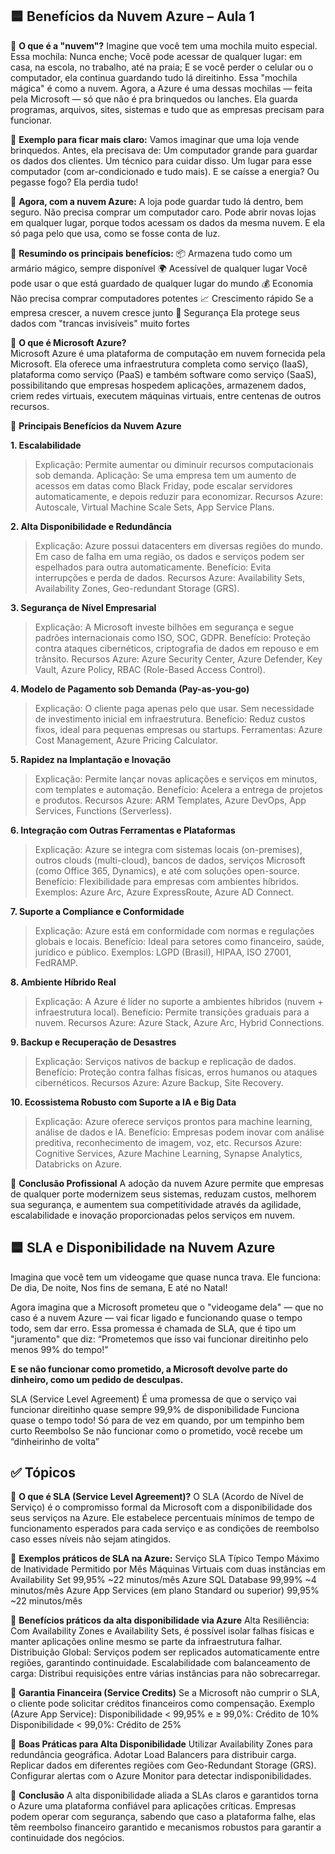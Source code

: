 ## 🟦 **Benefícios da Nuvem Azure – Aula 1**

🔹 **O que é a "nuvem"?**
Imagine que você tem uma mochila muito especial.
Essa mochila:
Nunca enche;
Você pode acessar de qualquer lugar: em casa, na escola, no trabalho, até na praia;
E se você perder o celular ou o computador, ela continua guardando tudo lá direitinho.
Essa "mochila mágica" é como a nuvem.
Agora, a Azure é uma dessas mochilas — feita pela Microsoft — só que não é pra brinquedos ou lanches. Ela guarda programas, arquivos, sites, sistemas e tudo que as empresas precisam para funcionar.

🔹 **Exemplo para ficar mais claro:**
Vamos imaginar que uma loja vende brinquedos. Antes, ela precisava de:
Um computador grande para guardar os dados dos clientes.
Um técnico para cuidar disso.
Um lugar para esse computador (com ar-condicionado e tudo mais).
E se caísse a energia? Ou pegasse fogo? Ela perdia tudo!

🔹 **Agora, com a nuvem Azure:**
A loja pode guardar tudo lá dentro, bem seguro.
Não precisa comprar um computador caro.
Pode abrir novas lojas em qualquer lugar, porque todos acessam os dados da mesma nuvem.
E ela só paga pelo que usa, como se fosse conta de luz.

🔹 **Resumindo os principais benefícios:**
📦 Armazena tudo	como um armário mágico, sempre disponível
🌍 Acessível de qualquer lugar	Você pode usar o que está guardado de qualquer lugar do mundo
💰 Economia	Não precisa comprar computadores potentes
📈 Crescimento rápido	Se a empresa crescer, a nuvem cresce junto
🔐 Segurança	Ela protege seus dados com "trancas invisíveis" muito fortes

🔹 **O que é Microsoft Azure?**     
Microsoft Azure é uma plataforma de computação em nuvem fornecida pela Microsoft. Ela oferece uma infraestrutura completa como serviço (IaaS), plataforma como serviço (PaaS) e também software como 
serviço (SaaS), possibilitando que empresas hospedem aplicações, armazenem dados, criem redes virtuais, executem máquinas virtuais, entre centenas de outros recursos.

🔹 **Principais Benefícios da Nuvem Azure**

**1. Escalabilidade**
> Explicação: Permite aumentar ou diminuir recursos computacionais sob demanda.
> Aplicação: Se uma empresa tem um aumento de acessos em datas como Black Friday, pode escalar servidores automaticamente, e depois reduzir para economizar.
> Recursos Azure: Autoscale, Virtual Machine Scale Sets, App Service Plans.

**2. Alta Disponibilidade e Redundância**
> Explicação: Azure possui datacenters em diversas regiões do mundo. Em caso de falha em uma região, os dados e serviços podem ser espelhados para outra automaticamente.
> Benefício: Evita interrupções e perda de dados.
> Recursos Azure: Availability Sets, Availability Zones, Geo-redundant Storage (GRS).

**3. Segurança de Nível Empresarial**
> Explicação: A Microsoft investe bilhões em segurança e segue padrões internacionais como ISO, SOC, GDPR.
> Benefício: Proteção contra ataques cibernéticos, criptografia de dados em repouso e em trânsito.
> Recursos Azure: Azure Security Center, Azure Defender, Key Vault, Azure Policy, RBAC (Role-Based Access Control).

**4. Modelo de Pagamento sob Demanda (Pay-as-you-go)**
> Explicação: O cliente paga apenas pelo que usar. Sem necessidade de investimento inicial em infraestrutura.
> Benefício: Reduz custos fixos, ideal para pequenas empresas ou startups.
> Ferramentas: Azure Cost Management, Azure Pricing Calculator.

**5. Rapidez na Implantação e Inovação**
> Explicação: Permite lançar novas aplicações e serviços em minutos, com templates e automação.
> Benefício: Acelera a entrega de projetos e produtos.
> Recursos Azure: ARM Templates, Azure DevOps, App Services, Functions (Serverless).

**6. Integração com Outras Ferramentas e Plataformas**
> Explicação: Azure se integra com sistemas locais (on-premises), outros clouds (multi-cloud), bancos de dados, serviços Microsoft (como Office 365, Dynamics), e até com soluções open-source.
> Benefício: Flexibilidade para empresas com ambientes híbridos.
> Exemplos: Azure Arc, Azure ExpressRoute, Azure AD Connect.

**7. Suporte a Compliance e Conformidade**
> Explicação: Azure está em conformidade com normas e regulações globais e locais.
> Benefício: Ideal para setores como financeiro, saúde, jurídico e público.
> Exemplos: LGPD (Brasil), HIPAA, ISO 27001, FedRAMP.

**8. Ambiente Híbrido Real**
> Explicação: A Azure é líder no suporte a ambientes híbridos (nuvem + infraestrutura local).
> Benefício: Permite transições graduais para a nuvem.
> Recursos Azure: Azure Stack, Azure Arc, Hybrid Connections.

**9. Backup e Recuperação de Desastres**
> Explicação: Serviços nativos de backup e replicação de dados.
> Benefício: Proteção contra falhas físicas, erros humanos ou ataques cibernéticos.
> Recursos Azure: Azure Backup, Site Recovery.

**10. Ecossistema Robusto com Suporte a IA e Big Data**
> Explicação: Azure oferece serviços prontos para machine learning, análise de dados e IA.
> Benefício: Empresas podem inovar com análise preditiva, reconhecimento de imagem, voz, etc.
> Recursos Azure: Cognitive Services, Azure Machine Learning, Synapse Analytics, Databricks on Azure.

🔹 **Conclusão Profissional**
A adoção da nuvem Azure permite que empresas de qualquer porte modernizem seus sistemas, reduzam custos, melhorem sua segurança, e aumentem sua competitividade através da agilidade, 
escalabilidade e inovação proporcionadas pelos serviços em nuvem.

## 🟦 **SLA e Disponibilidade na Nuvem Azure**

Imagina que você tem um videogame que quase nunca trava.
Ele funciona:
De dia,
De noite,
Nos fins de semana,
E até no Natal!

Agora imagina que a Microsoft prometeu que o "videogame dela" — que no caso é a nuvem Azure — vai ficar ligado e funcionando quase o tempo todo, sem dar erro.
Essa promessa é chamada de SLA, que é tipo um "juramento" que diz:
“Prometemos que isso vai funcionar direitinho pelo menos 99% do tempo!”

**E se não funcionar como prometido, a Microsoft devolve parte do dinheiro, como um pedido de desculpas.**

SLA (Service Level Agreement)	É uma promessa de que o serviço vai funcionar direitinho quase sempre
99,9% de disponibilidade	Funciona quase o tempo todo! Só para de vez em quando, por um tempinho bem curto
Reembolso	Se não funcionar como o prometido, você recebe um “dinheirinho de volta”

## ✅ **Tópicos**

🔹 **O que é SLA (Service Level Agreement)?**
O SLA (Acordo de Nível de Serviço) é o compromisso formal da Microsoft com a disponibilidade dos seus serviços na Azure. Ele estabelece percentuais mínimos de tempo de funcionamento 
esperados para cada serviço e as condições de reembolso caso esses níveis não sejam atingidos.

🔹 **Exemplos práticos de SLA na Azure:**
Serviço	SLA Típico	Tempo Máximo de Inatividade Permitido por Mês
Máquinas Virtuais com duas instâncias em Availability Set	99,95%	~22 minutos/mês
Azure SQL Database	99,99%	~4 minutos/mês
Azure App Services (em plano Standard ou superior)	99,95%	~22 minutos/mês

🔹 **Benefícios práticos da alta disponibilidade via Azure**
Alta Resiliência: Com Availability Zones e Availability Sets, é possível isolar falhas físicas e manter aplicações online mesmo se parte da infraestrutura falhar.
Distribuição Global: Serviços podem ser replicados automaticamente entre regiões, garantindo continuidade.
Escalabilidade com balanceamento de carga: Distribui requisições entre várias instâncias para não sobrecarregar.

🔹 **Garantia Financeira (Service Credits)**
Se a Microsoft não cumprir o SLA, o cliente pode solicitar créditos financeiros como compensação.
Exemplo (Azure App Service):
Disponibilidade < 99,95% e ≥ 99,0%: Crédito de 10%
Disponibilidade < 99,0%: Crédito de 25%

🔹 **Boas Práticas para Alta Disponibilidade**
Utilizar Availability Zones para redundância geográfica.
Adotar Load Balancers para distribuir carga.
Replicar dados em diferentes regiões com Geo-Redundant Storage (GRS).
Configurar alertas com o Azure Monitor para detectar indisponibilidades.

🔹 **Conclusão**
A alta disponibilidade aliada a SLAs claros e garantidos torna o Azure uma plataforma confiável para aplicações críticas. Empresas podem operar com segurança, sabendo que caso a 
plataforma falhe, elas têm reembolso financeiro garantido e mecanismos robustos para garantir a continuidade dos negócios.
